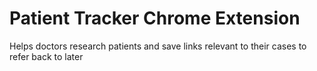 # Patient Tracker Chrome Extension
 Helps doctors research patients and save links relevant to their cases to refer back to later
